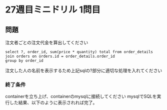 # 27週目ミニドリル 1問目

## 問題

注文者ごとの注文代金を算出してください

```
select ?, order_id, sum(price * quantity) total from order_details 
join orders on orders.id = order_details.order_id
group by order_id
```
注文した人の名前を表示するため上記sqlの?部分に適切な処理を入れてください

### 終了条件
containerを立ち上げ、containerのmysqlに接続してください
mysqlでSQLを実行した結果、以下のように表示されれば完了。

